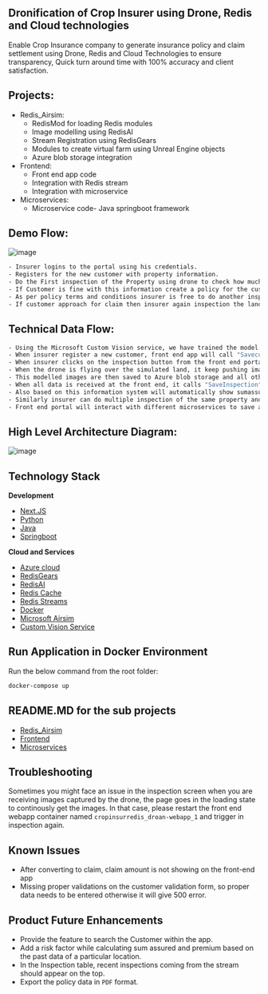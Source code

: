 ## Dronification of Crop Insurer using Drone, Redis and Cloud technologies

Enable Crop Insurance company to generate insurance policy and claim settlement using Drone, Redis and Cloud Technologies to ensure transparency, Quick turn around time with 100% accuracy and client satisfaction.  

## Projects:
- Redis_Airsim:
  -  RedisMod for loading Redis modules
  -  Image modelling using RedisAI
  -  Stream Registration using RedisGears
  -  Modules to create virtual farm using Unreal Engine objects
  -  Azure blob storage integration
- Frontend:
  -  Front end app code
  -  Integration with Redis stream
  -  Integration with microservice
- Microservices:
  -  Microservice code- Java springboot framework
  
## Demo Flow:  

![image](https://user-images.githubusercontent.com/83917397/118404229-9f0dea80-b68f-11eb-96c4-06012e286cc2.png)


```sh
- Insurer logins to the portal using his credentials.  
- Registers for the new customer with property information.  
- Do the First inspection of the Property using drone to check how much land is cultivated and based on this information generate sum assured and premium.  
- If Customer is fine with this information create a policy for the customer.  
- As per policy terms and conditions insurer is free to do another inspection of the land during the polcy period to provide recommedation to the customer if any deviation found while providing the policy.  
- If customer approach for claim then insurer again inspection the land using drone and understand how much damage happended on the land and provide the claim amount accordingly.  
```

## Technical Data Flow:  

```sh
- Using the Microsoft Custom Vision service, we have trained the model which can identify Cultivalted, InFertileLand, High quality crop, Low quality crop and other lands. This trained model will provide a Tensor flow(*.TB) file which will then be used by RedisAI to help image modelling of images returned through drone.  
- When insurer register a new customer, front end app will call "Savecustomer" API to save the data in MySQL DB.  
- When insurer clicks on the inspection button from the front end portal, a signal with new Inspection ID will be pushed to Redis Stream named 'inspection' which will inform Drone to start the inspection of the land.  
- When the drone is flying over the simulated land, it keep pushing images to Redis stream named 'inspectiondata' and RedisGears container which is listening to that Redis Stream will process this images using trained transor flow model at RedisAI.
- This modelled images are then saved to Azure blob storage and all other information will be pushed to redis stream which will then be consumed by front end app where it is showing all data to insurer portal.    
- When all data is received at the front end, it calls "SaveInspection" API to save all data to the MSQL DB.  
- Also based on this information system will automatically show sumassured and single premimum (single premium value also added a risk factor based on past claimed data of all other customers in that area) to the portal where customer and insurer can agree and create a new policy.  
- Similarly insurer can do multiple inspection of the same property and if required after inspection, insurer can generate a claim for the given policy.      
- Front end portal will interact with different microservices to save and get the data on the portal.   
```

## High Level Architecture Diagram:  

![image](https://user-images.githubusercontent.com/83917397/118373643-9e188280-b5d5-11eb-8310-51c462572ed1.png)


## Technology Stack

**Development**  
 
- [Next.JS](https://nextjs.org/)
- [Python](https://www.python.org/)
- [Java](https://www.java.com/en/)
- [Springboot](https://spring.io/projects/spring-boot)
   
**Cloud and Services**  

- [Azure cloud](https://azure.microsoft.com/en-in/)
- [RedisGears](https://redislabs.com/modules/redis-gears/)
- [RedisAI](https://redislabs.com/modules/redis-ai/)
- [Redis Cache](https://redis.io/)
- [Redis Streams](https://redis.io/topics/streams-intro)
- [Docker](https://www.docker.com/)
- [Microsoft Airsim](https://microsoft.github.io/AirSim/)
- [Custom Vision Service](https://azure.microsoft.com/en-us/services/cognitive-services/custom-vision-service/)

## Run Application in Docker Environment

Run the below command from the root folder:
```sh
docker-compose up
```
## README.MD for the sub projects

- [Redis_Airsim](https://github.com/piyushjaincloud2/CropInsurRedis/blob/main/Redis_Airsim/README.md)
- [Frontend](https://github.com/piyushjaincloud2/CropInsurRedis/blob/main/frontend/README.md)
-  [Microservices](https://github.com/piyushjaincloud2/CropInsurRedis/blob/main/microservices/README.md)

## Troubleshooting

Sometimes you might face an issue in the inspection screen when you are receiving images captured by the drone, the page goes in the loading state to continously get the images. In that case, please restart the front end webapp container named `cropinsurredis_droan-webapp_1` and trigger in inspection again.

## Known Issues

- After converting to claim, claim amount is not showing on the front-end app
- Missing proper validations on the customer validation form, so proper data needs to be entered otherwise it will give 500 error.


## Product Future Enhancements

- Provide the feature to search the Customer within the app.
- Add a risk factor while calculating sum assured and premium based on the past data of a particular location.
- In the Inspection table, recent inspections coming from the stream should appear on the top.
- Export the policy data in `PDF` format.


